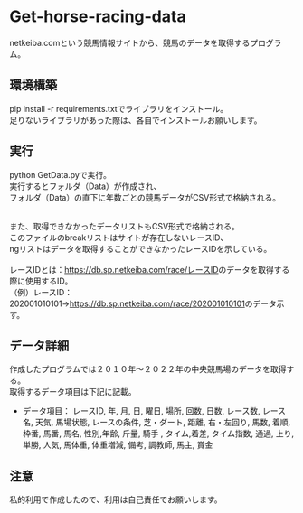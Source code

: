 # Get-horse-racing-data
netkeiba.comという競馬情報サイトから、競馬のデータを取得するプログラム。

## 環境構築
pip install -r requirements.txtでライブラリをインストール。<br>
足りないライブラリがあった際は、各自でインストールお願いします。

## 実行
python GetData.pyで実行。<br>
実行するとフォルダ（Data）が作成され、<br>
フォルダ（Data）の直下に年数ごとの競馬データがCSV形式で格納される。<br><br>

また、取得できなかったデータリストもCSV形式で格納される。<br>
このファイルのbreakリストはサイトが存在しないレースID、<br>
ngリストはデータを取得することができなかったレースIDを示している。<br>
<br>
レースIDとは：<https://db.sp.netkeiba.com/race/レースID>のデータを取得する際に使用するID。<br>
（例）レースID：202001010101→<https://db.sp.netkeiba.com/race/202001010101>のデータ示す。<br>

## データ詳細
作成したプログラムでは２０１０年～２０２２年の中央競馬場のデータを取得する。<br>
取得するデータ項目は下記に記載。<br>

- データ項目：
レースID, 年, 月, 日, 曜日, 場所, 回数, 
日数, レース数, レース名, 天気, 馬場状態, 
レースの条件, 芝・ダート, 距離, 右・左回り, 
馬数, 着順, 枠番, 馬番, 馬名, 性別,年齢,
斤量, 騎手 , タイム,着差, タイム指数, 
通過, 上り, 単勝, 人気, 馬体重, 
体重増減, 備考, 調教師, 馬主, 賞金

## 注意
私的利用で作成したので、利用は自己責任でお願いします。
